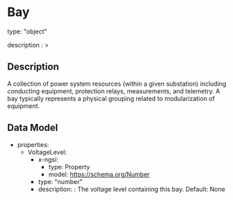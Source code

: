 # Bay
type: "object"
description : >
## Description
A collection of power system resources (within a given substation) including conducting equipment, protection relays, measurements, and telemetry.  A bay typically represents a physical grouping related to modularization of equipment.

## Data Model
  - properties:
    - VoltageLevel:
      - x-ngsi:
        - type: Property
        - model: https://schema.org/Number
      - type: "number"
      - description: : The voltage level containing this bay. Default: None
